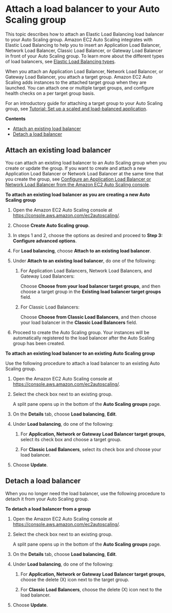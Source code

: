 # Attach a load balancer to your Auto Scaling group<a name="attach-load-balancer-asg"></a>

This topic describes how to attach an Elastic Load Balancing load balancer to your Auto Scaling group\. Amazon EC2 Auto Scaling integrates with Elastic Load Balancing to help you to insert an Application Load Balancer, Network Load Balancer, Classic Load Balancer, or Gateway Load Balancer in front of your Auto Scaling group\. To learn more about the different types of load balancers, see [Elastic Load Balancing types](autoscaling-load-balancer.md#integrations-aws-elastic-load-balancing-types)\.

When you attach an Application Load Balancer, Network Load Balancer, or Gateway Load Balancer, you attach a target group\. Amazon EC2 Auto Scaling adds instances to the attached target group when they are launched\. You can attach one or multiple target groups, and configure health checks on a per target group basis\. 

For an introductory guide for attaching a target group to your Auto Scaling group, see [Tutorial: Set up a scaled and load\-balanced application](tutorial-ec2-auto-scaling-load-balancer.md)\.

**Contents**
+ [Attach an existing load balancer](#as-add-load-balancer-console)
+ [Detach a load balancer](#as-remove-load-balancer)

## Attach an existing load balancer<a name="as-add-load-balancer-console"></a>

You can attach an existing load balancer to an Auto Scaling group when you create or update the group\. If you want to create and attach a new Application Load Balancer or Network Load Balancer at the same time that you create the group, see [Configure an Application Load Balancer or Network Load Balancer from the Amazon EC2 Auto Scaling console](as-create-load-balancer-console.md)\. 

**To attach an existing load balancer as you are creating a new Auto Scaling group**

1. Open the Amazon EC2 Auto Scaling console at [https://console\.aws\.amazon\.com/ec2autoscaling/](https://console.aws.amazon.com/ec2autoscaling/)\.

1. Choose **Create Auto Scaling group**\.

1.  In steps 1 and 2, choose the options as desired and proceed to **Step 3: Configure advanced options**\.

1. For **Load balancing**, choose **Attach to an existing load balancer**\.

1. Under **Attach to an existing load balancer**, do one of the following:

   1. For Application Load Balancers, Network Load Balancers, and Gateway Load Balancers:

      Choose **Choose from your load balancer target groups**, and then choose a target group in the **Existing load balancer target groups** field\.

   1. For Classic Load Balancers:

      Choose **Choose from Classic Load Balancers**, and then choose your load balancer in the **Classic Load Balancers** field\.

1. Proceed to create the Auto Scaling group\. Your instances will be automatically registered to the load balancer after the Auto Scaling group has been created\. 

**To attach an existing load balancer to an existing Auto Scaling group**

Use the following procedure to attach a load balancer to an existing Auto Scaling group\. 

1. Open the Amazon EC2 Auto Scaling console at [https://console\.aws\.amazon\.com/ec2autoscaling/](https://console.aws.amazon.com/ec2autoscaling/)\.

1. Select the check box next to an existing group\.

   A split pane opens up in the bottom of the **Auto Scaling groups** page\. 

1. On the **Details** tab, choose **Load balancing**, **Edit**\.

1. Under **Load balancing**, do one of the following:

   1. For **Application, Network or Gateway Load Balancer target groups**, select its check box and choose a target group\.

   1. For **Classic Load Balancers**, select its check box and choose your load balancer\.

1. Choose **Update**\.

## Detach a load balancer<a name="as-remove-load-balancer"></a>

When you no longer need the load balancer, use the following procedure to detach it from your Auto Scaling group\.

**To detach a load balancer from a group**

1. Open the Amazon EC2 Auto Scaling console at [https://console\.aws\.amazon\.com/ec2autoscaling/](https://console.aws.amazon.com/ec2autoscaling/)\.

1. Select the check box next to an existing group\.

   A split pane opens up in the bottom of the **Auto Scaling groups** page\.

1. On the **Details** tab, choose **Load balancing**, **Edit**\.

1. Under **Load balancing**, do one of the following:

   1. For **Application, Network or Gateway Load Balancer target groups**, choose the delete \(X\) icon next to the target group\.

   1. For **Classic Load Balancers**, choose the delete \(X\) icon next to the load balancer\. 

1. Choose **Update**\.